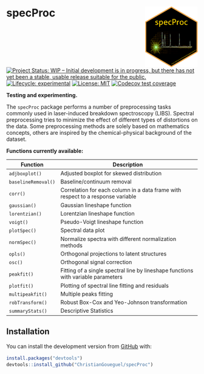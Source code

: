 
<!-- README.md is generated from README.Rmd. Please edit that file -->
<!-- badges: start -->

# specProc <img src="man/figures/logo.png" align="right" height="160"/>

[![Project Status: WIP – Initial development is in progress, but there
has not yet been a stable, usable release suitable for the
public.](https://www.repostatus.org/badges/latest/active.svg)](https://www.repostatus.org/#active)
[![Lifecycle:
experimental](https://img.shields.io/badge/lifecycle-experimental-orange.svg)](https://lifecycle.r-lib.org/articles/stages.html#experimental)
[![License:
MIT](https://img.shields.io/badge/License-MIT-blue.svg)](https://opensource.org/licenses/MIT)
[![Codecov test
coverage](https://codecov.io/gh/ChristianGoueguel/specProc/branch/main/graph/badge.svg)](https://app.codecov.io/gh/ChristianGoueguel/specProc?branch=main)

<!-- badges: end -->

**Testing and experimenting.**

The `specProc` package performs a number of preprocessing tasks commonly
used in laser-induced breakdown spectroscopy (LIBS). Spectral
preprocessing tries to minimize the effect of different types of
distortions on the data. Some preprocessing methods are solely based on
mathematics concepts, others are inspired by the chemical-physical
background of the dataset.

**Functions currently available:**

| **Function**        | **Description**                                                                   |
|---------------------|-----------------------------------------------------------------------------------|
| `adjboxplot()`      | Adjusted boxplot for skewed distribution                                          |
| `baselineRemoval()` | Baseline/continuum removal                                                        |
| `corr()`            | Correlation for each column in a data frame with respect to a response variable   |
| `gaussian()`        | Gaussian lineshape function                                                       |
| `lorentzian()`      | Lorentzian lineshape function                                                     |
| `voigt()`           | Pseudo-Voigt lineshape function                                                   |
| `plotSpec()`        | Spectral data plot                                                                |
| `normSpec()`        | Normalize spectra with different normalization methods                            |
| `opls()`            | Orthogonal projections to latent structures                                       |
| `osc()`             | Orthogonal signal correction                                                      |
| `peakfit()`         | Fitting of a single spectral line by lineshape functions with variable parameters |
| `plotfit()`         | Plotting of spectral line fitting and residuals                                   |
| `multipeakfit()`    | Multiple peaks fitting                                                            |
| `robTransform()`    | Robust Box-Cox and Yeo-Johnson transformation                                     |
| `summaryStats()`    | Descriptive Statistics                                                            |

## Installation

You can install the development version from
[GitHub](https://github.com/) with:

``` r
install.packages("devtools")
devtools::install_github("ChristianGoueguel/specProc")
```
